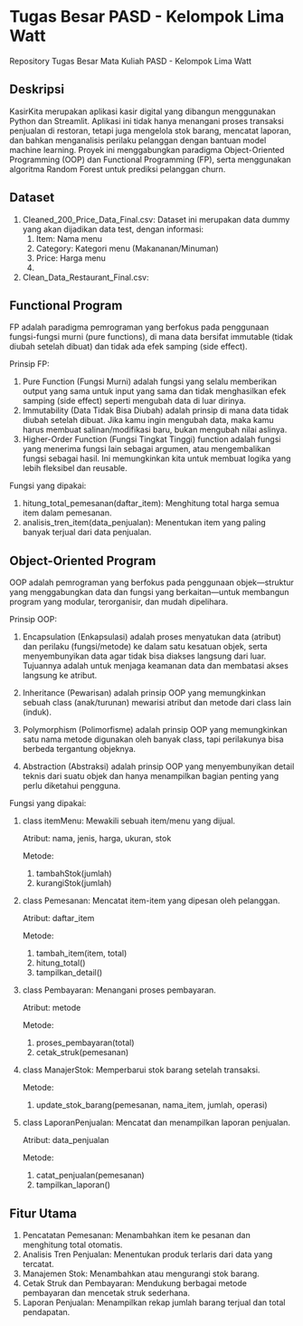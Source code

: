 # Tugas Besar PASD - Kelompok Lima Watt
Repository Tugas Besar Mata Kuliah PASD - Kelompok Lima Watt

## Deskripsi
KasirKita merupakan aplikasi kasir digital yang dibangun menggunakan Python dan Streamlit. Aplikasi ini tidak hanya menangani proses transaksi penjualan di restoran, tetapi juga mengelola stok barang, mencatat laporan, dan bahkan menganalisis perilaku pelanggan dengan bantuan model machine learning. Proyek ini menggabungkan paradigma Object-Oriented Programming (OOP) dan Functional Programming (FP), serta menggunakan algoritma Random Forest untuk prediksi pelanggan churn.

## Dataset
1. Cleaned_200_Price_Data_Final.csv:
   Dataset ini merupakan data dummy yang akan dijadikan data test, dengan informasi:
   1. Item: Nama menu
   2. Category: Kategori menu (Makananan/Minuman)
   3. Price: Harga menu
   4. 
3. Clean_Data_Restaurant_Final.csv:

## Functional Program
FP adalah paradigma pemrograman yang berfokus pada penggunaan fungsi-fungsi murni (pure functions), di mana data bersifat immutable (tidak diubah setelah dibuat) dan tidak ada efek samping (side effect).

Prinsip FP:
1.  Pure Function (Fungsi Murni) adalah fungsi yang selalu memberikan output yang sama untuk input yang sama dan tidak menghasilkan efek samping (side effect) seperti mengubah data di luar dirinya.
2.  Immutability (Data Tidak Bisa Diubah) adalah prinsip di mana data tidak diubah setelah dibuat. Jika kamu ingin mengubah data, maka kamu harus membuat salinan/modifikasi baru, bukan mengubah nilai aslinya.
3.  Higher-Order Function (Fungsi Tingkat Tinggi) function adalah fungsi yang menerima fungsi lain sebagai argumen, atau mengembalikan fungsi sebagai hasil. Ini memungkinkan kita untuk membuat logika yang lebih fleksibel dan reusable.
   

Fungsi yang dipakai:
1. hitung_total_pemesanan(daftar_item):
   Menghitung total harga semua item dalam pemesanan.
2. analisis_tren_item(data_penjualan):
   Menentukan item yang paling banyak terjual dari data penjualan.

## Object-Oriented Program
OOP adalah pemrograman yang berfokus pada penggunaan objek—struktur yang menggabungkan data dan fungsi yang berkaitan—untuk membangun program yang modular, terorganisir, dan mudah dipelihara.

Prinsip OOP:
1. Encapsulation (Enkapsulasi) adalah proses menyatukan data (atribut) dan perilaku (fungsi/metode) ke dalam satu kesatuan objek, serta menyembunyikan data agar tidak bisa diakses langsung dari luar. Tujuannya
   adalah untuk menjaga keamanan data dan membatasi akses langsung ke atribut.

2. Inheritance (Pewarisan) adalah prinsip OOP yang memungkinkan sebuah class (anak/turunan) mewarisi atribut dan metode dari class lain (induk).
3. Polymorphism (Polimorfisme) adalah prinsip OOP yang memungkinkan satu nama metode digunakan oleh banyak class, tapi perilakunya bisa berbeda tergantung objeknya.
4. Abstraction (Abstraksi) adalah prinsip OOP yang menyembunyikan detail teknis dari suatu objek dan hanya menampilkan bagian penting yang perlu diketahui pengguna.
   
Fungsi yang dipakai:
1. class itemMenu: Mewakili sebuah item/menu yang dijual.

   Atribut: nama, jenis, harga, ukuran, stok

   Metode:
   1. tambahStok(jumlah)
   2. kurangiStok(jumlah)
   
3. class Pemesanan: Mencatat item-item yang dipesan oleh pelanggan.

   Atribut: daftar_item

   Metode:
   1. tambah_item(item, total)
   2. hitung_total()
   3. tampilkan_detail()
      
5. class Pembayaran: Menangani proses pembayaran.

   Atribut: metode

   Metode:
   1. proses_pembayaran(total)
   2. cetak_struk(pemesanan)
      
7. class ManajerStok: Memperbarui stok barang setelah transaksi.

   Metode:
   1. update_stok_barang(pemesanan, nama_item, jumlah, operasi)
      
9. class LaporanPenjualan: Mencatat dan menampilkan laporan penjualan.

    Atribut: data_penjualan

   Metode:
   1. catat_penjualan(pemesanan)
   2. tampilkan_laporan()

## Fitur Utama
1. Pencatatan Pemesanan: Menambahkan item ke pesanan dan menghitung total otomatis.
2. Analisis Tren Penjualan: Menentukan produk terlaris dari data yang tercatat.
3. Manajemen Stok: Menambahkan atau mengurangi stok barang.
4. Cetak Struk dan Pembayaran: Mendukung berbagai metode pembayaran dan mencetak struk sederhana.
5. Laporan Penjualan: Menampilkan rekap jumlah barang terjual dan total pendapatan.
